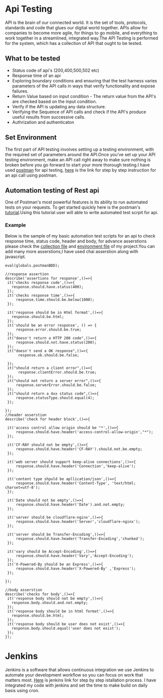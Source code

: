 # Api Testing
  API is the brain of our connected world. It is the set of tools, protocols, standards and code that glues our digital world together. APIs allow for companies to become more agile, for things to go mobile, and everything to work together in a streamlined, integrated way.The API Testing is performed for the system, which has a collection of API that ought to be tested.
  
  ## What to be tested
   * Status code of api's (200,400,500,502 etc)
   * Response time of an api
   * Exploring boundary conditions and ensuring that the test harness varies parameters of the API calls in ways that verify functionality and expose failures.
   * Return Value based on input condition - The return value from the API's are checked based on the input condition.
   * Verify if the API is updating any data structure.
   * Verifying the Sequence of API calls and check if the API's produce useful results from successive calls.
   * Authrization and authenticaton 
   
  ## Set Environment 
   The first part of API testing involves setting up a testing environment, with the required set of parameters around the API.Once you’ve set up your API testing environment, make an API call right away to make sure nothing is broken before you go forward to start your more thorough testing.I have used [postman](https://www.getpostman.com/apps) for api testing, [here](https://docs.aws.amazon.com/apigateway/latest/developerguide/how-to-use-postman-to-call-api.html) is the link for step by step instruction for an api call using postman.
   
  ## Automation testing of Rest api 
   One of Postman's most powerful features is its ability to run automated tests on your requests. To get started quickly here is the postman's [tutorial](http://blog.getpostman.com/2017/07/28/api-testing-tips-from-a-postman-professional/).Using this tutorial user will able to write automated test scrpit for api.
   
   ### Example
   Below is the sample of my basic automation test scripts for an api to check response time, status code, header and body, for advance asserstions please check the [collection file](https://github.com/Akanksha461/API-Testing-Framework/blob/master/Totojitu-New1.postman_collection) and [environment file](https://github.com/Akanksha461/API-Testing-Framework/blob/master/Totojitu.postman_environment) of my project.You can add many more asserstions,I have used chai asserstion along with javascript.
   
   ```
 eval(globals.postmanBDD);

//response assertion
describe('assertions for response',()=>{
    it('checks response code',()=>{
      response.should.have.status(400); 
    });
    it('checks response time',()=>{
        response.time.should.be.below(1000);
    });
    
    it('response should be in Html format',()=>{
      response.should.be.html;
    });
    it('should be an error response', () => {      
        response.error.should.be.true; 
    });  
    it("doesn't return a HTTP 200 code",()=>{   
        response.should.not.have.status(200); 
    });
    it("doesn't send a OK response",()=>{      
         response.ok.should.be.false;    
         
    });
    it("should return a client error",()=>{  
         response.clientError.should.be.true;
    });
    it("should not return a server error",()=>{ 
        response.serverError.should.be.false; 
    });
    it("should return a 4xx status code",()=>{  
        response.statusType.should.equal(4);
    });
    
});
//header asserstion
describe('check for header block',()=>{
    
    it('access control allow origin should be "*',()=>{
        response.should.have.header('access-control-allow-origin',"*");
    });
    
    it('CF-RAY should not be empty',()=>{
        response.should.have.header('CF-RAY').should.not.be.empty;
    });
    
    it('web server should support keep-alive connections',()=>{
        response.should.have.header('Connection','keep-alive');
    });
    
    it('content type shpuld be apllication/json',()=>{
        response.should.have.header('Content-Type', 'text/html; charset=utf-8');
    });
    
    it('Date should not be empty',()=>{
        response.should.have.header('Date').and.not.empty; 
    });
    
    it('server should be cloudflare-nginx',()=>{
        response.should.have.header('Server','cloudflare-nginx');
    });
    
    it('server should be Transfer-Encoding',()=>{
        response.should.have.header('Transfer-Encoding','chunked');
    });
    
    it('vary should be Accept-Encoding',()=>{
        response.should.have.header('Vary','Accept-Encoding');
    });
    it('X-Powered-By should be an Express',()=>{
        response.should.have.header('X-Powered-By' ,'Express');
    });
   
});

//body asserstion
describe('checks for body',()=>{
    it('response body should not be empty',()=>{
      response.body.should.and.not.empty; 
    });
    it('response body should be in html format',()=>{
      response.should.be.html;
    });
    it('response body should be user does not exist',()=>{
      response.body.should.equal('user does not exist');
    });
});
 ```
 # Jenkins
   Jenkins is a software that allows continuous integration we use Jenkins to automate your development workflow so you can focus on work that matters most. [Here](https://www.youtube.com/watch?v=g_4SX7oeyJc) is jenkins link for step by step istallation process. I have integrated my code with jenkins and set the time to make build on daily basis using cron.
   






